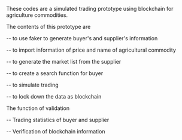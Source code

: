 These codes are a simulated trading prototype using blockchain for agriculture commodities. 

The contents of this prototype are

-- to use faker to generate buyer's and supplier's information 

-- to import information of price and name of agricultural commodity

-- to generate the market list from the supplier

-- to create a search function for buyer

-- to simulate trading

-- to lock down the data as blockchain

The function of validation

--  Trading statistics of buyer and supplier

--  Verification of blockchain information
